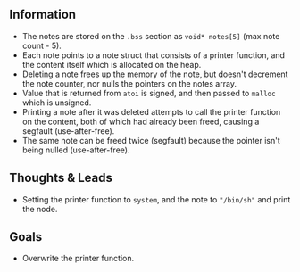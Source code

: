 ## Information
- The notes are stored on the `.bss` section as `void* notes[5]` (max note count - 5).
- Each note points to a note struct that consists of a printer function, and the content itself which is allocated on the heap.
- Deleting a note frees up the memory of the note, but doesn't decrement the note counter, nor nulls the pointers on the notes array.
- Value that is returned from `atoi` is signed, and then passed to `malloc` which is unsigned.
- Printing a note after it was deleted attempts to call the printer function on the content, both of which had already been freed, causing a segfault (use-after-free).
- The same note can be freed twice (segfault) because the pointer isn't being nulled (use-after-free).


## Thoughts & Leads
- Setting the printer function to `system`, and the note to `"/bin/sh"` and print the node.

## Goals
- Overwrite the printer function.
